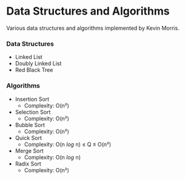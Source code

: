 # Data Structures and Algorithms

Various data structures and algorithms implemented by Kevin Morris.

### Data Structures

* Linked List
* Doubly Linked List
* Red Black Tree

### Algorithms

* Insertion Sort
	* Complexity: O(n&sup2;)
* Selection Sort
	* Complexity: O(n&sup2;)
* Bubble Sort
	* Complexity: O(n&sup2;)
* Quick Sort
	* Complexity: O(n *log* n) &le; Q &le; O(n&sup2;)
* Merge Sort
	* Complexity: O(n *log* n)
* Radix Sort
	* Complexity: O(n&sup2;)

